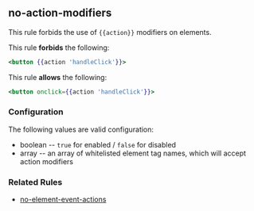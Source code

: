 ## no-action-modifiers

This rule forbids the use of `{{action}}` modifiers on elements.

This rule **forbids** the following:

```hbs
<button {{action 'handleClick'}}>
```

This rule **allows** the following:

```hbs
<button onclick={{action 'handleClick'}}>
```

### Configuration

The following values are valid configuration:

  * boolean -- `true` for enabled / `false` for disabled
  * array -- an array of whitelisted element tag names, which will accept action modifiers

### Related Rules

* [no-element-event-actions](no-element-event-actions.md)
